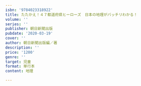 ```yaml
---
isbn: '9784023318922'
title: たたかえ！４７都道府県ヒーローズ　日本の地理がバッチリわかる！
volume: ''
series: ''
publisher: 朝日新聞出版
pubdate: '2020-03-19'
cover: ''
author: 朝日新聞出版編／著
description: ''
price: '1200'
genre: ''
target: 児童
format: 単行本
content: 地理

---
```


